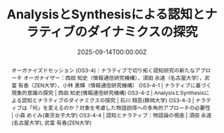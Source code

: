 ---
title: "AnalysisとSynthesisによる認知とナラティブのダイナミクスの探究"
authors:
  - admin

date: '2025-09-14T00:00:00Z'
publishDate: '2025-09-14T00:00:00Z'

doi: ''

# README_publication.md を参照してつける
publication_types: 
  - speech

# README_publication.md を参照してつける．複数選択可能．
categories:
  - Domestic Conference
  - Invited Talk

publication: In *日本認知科学会第42回大会*
publication_short: In *JCSS 2025*

abstract: "オーガナイズドセッション (OS3-4)：ナラティブで切り拓く認知研究の新たなアプローチ

オーガナイザー：西田 知史（情報通信研究機構），須田 永遠（名古屋大学），武富 有香（ZEN大学），小林 勇輝（情報通信研究機構）

OS3-4-1 | ナラティブに基づく現象的意識の探究
  | 西田 知史(情報通信研究機構)
OS3-4-2 | AnalysisとSynthesisによる認知とナラティブのダイナミクスの探究
  | 石川 翔吾(静岡大学)
OS3-4-3 | ナラティブは「何」を変えるのか？対象を考慮した物語説得への多角的アプローチの必要性
  | 小森 めぐみ(東京女子大学)
OS3-4-4 | 認知とナラティブ：物語論の視座
  | 須田 永遠(名古屋大学), 武富 有香(ZEN大学)"

summary: 日本認知科学会第42回大会にて招待講演を行いました。

# 関連するプロジェクトがあれば記入 （care-dx, care-interaction, etc...）
# content/project/ のフォルダ名に一致するものを記入
projects:
  - 

# 使っている技術やキーワードを記入．自由に記入してください．
tags:
  - 認知科学
  - ナラティブ
  - 分析
  - 統合
  - ダイナミクス

featured: false

links:
- name: 日本認知科学会第42回大会
  url: https://www.jcss.gr.jp/meetings/jcss2025/

image:
  caption: ""
  focal_point: ""
  preview_only: false

url_pdf: ""   # PDFのURLがあれば記入
url_slides: "" # スライドのURLがあれば記入
url_video: "" # 動画のURLがあれば記入
url_code: ""  # コードのURLがあれば記入
url_dataset: "" # データセットのURLがあれば記入
url_project: "" # プロジェクトのURLがあれば記入
---